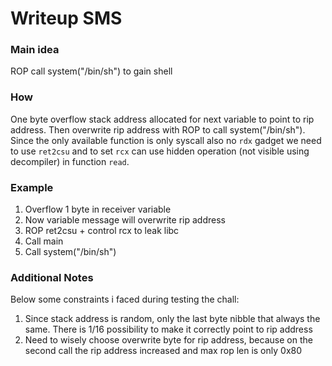 # Writeup SMS

### Main idea
ROP call system("/bin/sh") to gain shell

### How
One byte overflow stack address allocated for next variable to point to rip address. Then overwrite rip address with ROP to call system("/bin/sh"). Since the only available function is only syscall also no `rdx` gadget we need to use `ret2csu` and to set `rcx` can use hidden operation (not visible using decompiler) in function `read`.

### Example
1. Overflow 1 byte in receiver variable
2. Now variable message will overwrite rip address
3. ROP ret2csu + control rcx to leak libc
4. Call main
5. Call system("/bin/sh")

### Additional Notes
Below some constraints i faced during testing the chall:
1. Since stack address is random, only the last byte nibble that always the same. There is 1/16 possibility to make it correctly point to rip address
2. Need to wisely choose overwrite byte for rip address, because on the second call the rip address increased and max rop len is only 0x80